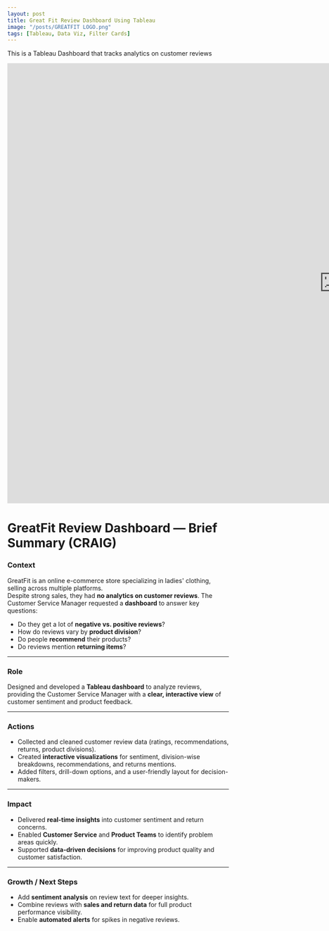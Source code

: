 ```yaml
---
layout: post
title: Great Fit Review Dashboard Using Tableau
image: "/posts/GREATFIT LOGO.png"
tags: [Tableau, Data Viz, Filter Cards]
---
```

This is a Tableau Dashboard that tracks analytics on customer reviews
<iframe seamless frameborder="0" src="https://public.tableau.com/views/GreatfitReviewDashboard_17240234772370/GreatFitReviewDashboard?:embed=yes&:display_count=yes&:showVizHome=no" width = '1500' height = '1000'></iframe>

# GreatFit Review Dashboard — Brief Summary (CRAIG)

### **Context**
GreatFit is an online e-commerce store specializing in ladies' clothing, selling across multiple platforms.  
Despite strong sales, they had **no analytics on customer reviews**. The Customer Service Manager requested a **dashboard** to answer key questions:
- Do they get a lot of **negative vs. positive reviews**?
- How do reviews vary by **product division**?
- Do people **recommend** their products?
- Do reviews mention **returning items**?

---

### **Role**
Designed and developed a **Tableau dashboard** to analyze reviews, providing the Customer Service Manager with a **clear, interactive view** of customer sentiment and product feedback.

---

### **Actions**
- Collected and cleaned customer review data (ratings, recommendations, returns, product divisions).
- Created **interactive visualizations** for sentiment, division-wise breakdowns, recommendations, and returns mentions.
- Added filters, drill-down options, and a user-friendly layout for decision-makers.

---

### **Impact**
- Delivered **real-time insights** into customer sentiment and return concerns.
- Enabled **Customer Service** and **Product Teams** to identify problem areas quickly.
- Supported **data-driven decisions** for improving product quality and customer satisfaction.

---

### **Growth / Next Steps**
- Add **sentiment analysis** on review text for deeper insights.
- Combine reviews with **sales and return data** for full product performance visibility.
- Enable **automated alerts** for spikes in negative reviews.

